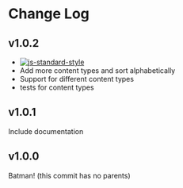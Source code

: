 # Change Log

## v1.0.2

* [![js-standard-style](https://cdn.rawgit.com/feross/standard/master/badge.svg)](http://standardjs.com/)
* Add more content types and sort alphabetically
* Support for different content types
* tests for content types


## v1.0.1

Include documentation

## v1.0.0

Batman! (this commit has no parents)
